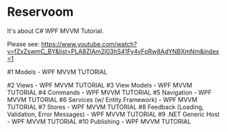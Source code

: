 # Reservoom

It's about C# WPF MVVM Tutorial. 

Please see: https://www.youtube.com/watch?v=fZxZswmC_BY&list=PLA8ZIAm2I03hS41Fy4vFpRw8AdYNBXmNm&index=1

#1  Models - WPF MVVM TUTORIAL 

#2  Views - WPF MVVM TUTORIAL 
#3  View Models - WPF MVVM TUTORIAL 
#4  Commands - WPF MVVM TUTORIAL 
#5  Navigation - WPF MVVM TUTORIAL 
#6  Services (w/ Entity Framework) - WPF MVVM TUTORIAL 
#7  Stores - WPF MVVM TUTORIAL 
#8  Feedback (Loading, Validation, Error Messages) - WPF MVVM TUTORIAL 
#9  .NET Generic Host - WPF MVVM TUTORIAL 
#10 Publishing - WPF MVVM TUTORIAL 
